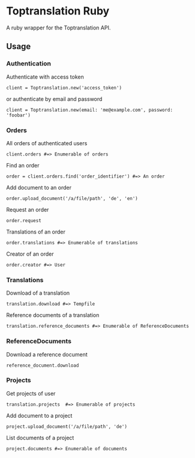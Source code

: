 # Toptranslation Ruby

A ruby wrapper for the Toptranslation API.

## Usage
### Authentication
Authenticate with access token

```
client = Toptranslation.new('access_token')
```

or authenticate by email and password

```
client = Toptranslation.new(email: 'me@example.com', password: 'foobar')
```

### Orders
All orders of authenticated users

```
client.orders #=> Enumerable of orders
```

Find an order

```
order = client.orders.find('order_identifier') #=> An order
```

Add document to an order

```
order.upload_document('/a/file/path', 'de', 'en')
```

Request an order

```
order.request
```

Translations of an order

```
order.translations #=> Enumerable of translations
```

Creator of an order

```
order.creator #=> User
```

### Translations
Download of a translation

```
translation.download #=> Tempfile
```

Reference documents of a translation

```
translation.reference_documents #=> Enumerable of ReferenceDocuments
```

### ReferenceDocuments
Download a reference document

```
reference_document.download
```

### Projects
Get projects of user

```
translation.projects  #=> Enumerable of projects
```

Add document to a project

```
project.upload_document('/a/file/path', 'de')
```

List documents of a project

```
project.documents #=> Enumerable of documents
```


